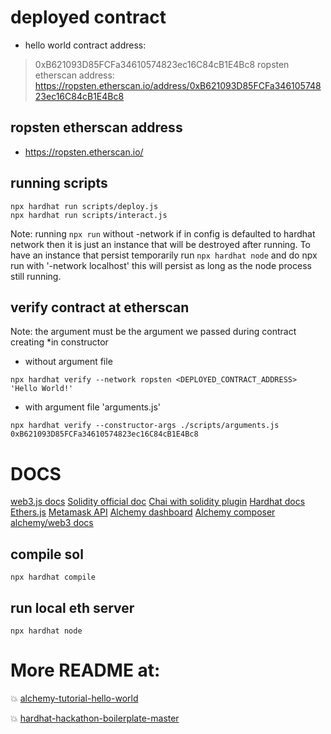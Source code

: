# deployed contract
- hello world contract address: 
> 0xB621093D85FCFa34610574823ec16C84cB1E4Bc8
> ropsten etherscan address: https://ropsten.etherscan.io/address/0xB621093D85FCFa34610574823ec16C84cB1E4Bc8

## ropsten etherscan address
- https://ropsten.etherscan.io/

## running scripts
```
npx hardhat run scripts/deploy.js
npx hardhat run scripts/interact.js

```
Note: running ```npx run``` without -network if in config is defaulted to hardhat network then it is just an instance that will be destroyed after running. To have an instance that persist temporarily run ```npx hardhat node``` and do npx run with '-network localhost' this will persist as long as the node process still running.

## verify contract at etherscan
Note: the argument must be the argument we passed during contract creating *in constructor

- without argument file
```
npx hardhat verify --network ropsten <DEPLOYED_CONTRACT_ADDRESS> 'Hello World!'
```

- with argument file 'arguments.js'
```
npx hardhat verify --constructor-args ./scripts/arguments.js 0xB621093D85FCFa34610574823ec16C84cB1E4Bc8

```
# DOCS
[web3.js docs](https://web3js.readthedocs.io/en/v1.2.11/web3-eth-contract.html#)
[Solidity official doc](https://docs.soliditylang.org/en/v0.8.4/contracts.html)
[Chai with solidity plugin](https://ethereum-waffle.readthedocs.io/en/latest/matchers.html)
[Hardhat docs](https://hardhat.org/getting-started/)
[Ethers.js](https://docs.ethers.io/v5/getting-started/)
[Metamask API](https://docs.metamask.io/guide/ethereum-provider.html#table-of-contents)
[Alchemy dashboard](https://dashboard.alchemyapi.io/)
[Alchemy composer](https://composer.alchemyapi.io/)
[alchemy/web3 docs](https://docs.alchemy.com/alchemy/documentation/alchemy-web3)

## compile sol
```
npx hardhat compile
```

## run local eth server
```
npx hardhat node
```

# More README at:
:boom: [alchemy-tutorial-hello-world](./others_project/alchemy-tutorial-hello-world/README.md)

:boom: [hardhat-hackathon-boilerplate-master](./others_project/hardhat-hackathon-boilerplate-master/README.md)
